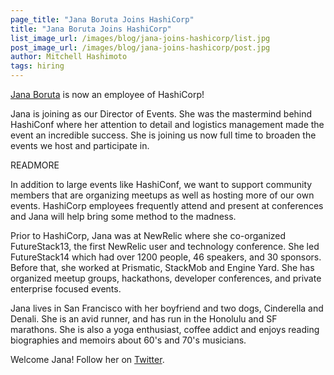```yaml
---
page_title: "Jana Boruta Joins HashiCorp"
title: "Jana Boruta Joins HashiCorp"
list_image_url: /images/blog/jana-joins-hashicorp/list.jpg
post_image_url: /images/blog/jana-joins-hashicorp/post.jpg
author: Mitchell Hashimoto
tags: hiring
---
```


[Jana Boruta](https://www.linkedin.com/pub/jana-boruta/11/675/42b) is
now an employee of HashiCorp!

Jana is joining as our Director of Events. She was the mastermind behind
HashiConf where her attention to detail and logistics management made the
event an incredible success. She is joining us now full time to broaden
the events we host and participate in.

READMORE

In addition to large events like HashiConf, we want to support community
members that are organizing meetups as well as hosting more of our own
events. HashiCorp employees frequently attend and present at conferences
and Jana will help bring some method to the madness.

Prior to HashiCorp, Jana was at NewRelic where she co-organized FutureStack13,
the first NewRelic user and technology conference. She led FutureStack14
which had over 1200 people, 46 speakers, and 30 sponsors. Before that,
she worked at Prismatic, StackMob and Engine Yard. She has organized
meetup groups, hackathons, developer conferences, and private enterprise
focused events.

Jana lives in San Francisco with her boyfriend and two dogs, Cinderella
and Denali. She is an avid runner, and has run in the Honolulu and SF marathons.
She is also a yoga enthusiast, coffee addict and enjoys reading biographies and memoirs
about 60's and 70's musicians.

Welcome Jana! Follow her on [Twitter](https://twitter.com/janaboruta).

